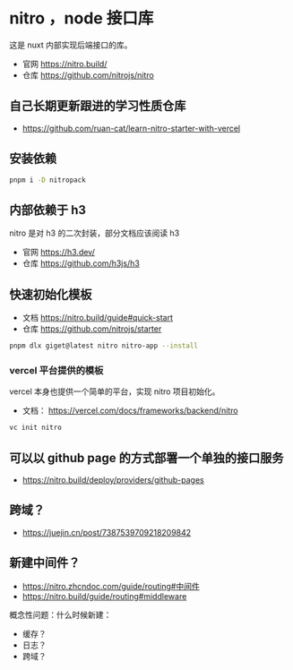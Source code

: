 # nitro ，node 接口库

这是 nuxt 内部实现后端接口的库。

- 官网 https://nitro.build/
- 仓库 https://github.com/nitrojs/nitro

## 自己长期更新跟进的学习性质仓库

- https://github.com/ruan-cat/learn-nitro-starter-with-vercel

## 安装依赖

```bash
pnpm i -D nitropack
```

## 内部依赖于 h3

nitro 是对 h3 的二次封装，部分文档应该阅读 h3

- 官网 https://h3.dev/
- 仓库 https://github.com/h3js/h3

## 快速初始化模板

- 文档 https://nitro.build/guide#quick-start
- 仓库 https://github.com/nitrojs/starter

```bash
pnpm dlx giget@latest nitro nitro-app --install
```

### vercel 平台提供的模板

vercel 本身也提供一个简单的平台，实现 nitro 项目初始化。

- 文档： https://vercel.com/docs/frameworks/backend/nitro

```bash
vc init nitro
```

## 可以以 github page 的方式部署一个单独的接口服务

- https://nitro.build/deploy/providers/github-pages

## 跨域？

- https://juejin.cn/post/7387539709218209842

## 新建中间件？

- https://nitro.zhcndoc.com/guide/routing#中间件
- https://nitro.build/guide/routing#middleware

概念性问题：什么时候新建：

- 缓存？
- 日志？
- 跨域？
